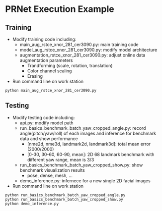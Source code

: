 PRNet Execution Example
===

## Training
- Modify training code including:
	- main_aug_rstce_xnor_281_cer3090.py: main training code
	- model_aug_rstce_xnor_281_cer3090.py: modify model architecture
	- augmentation_rstce_xnor_281_cer3090.py: adjust online data augmentation parameters
		- Trandforming (scale, rotation, translation)
		- Color channel scaling
		- Erasing
- Run command line on work station
```
python main_aug_rstce_xnor_281_cer3090.py
```


## Testing
- Modify testing code including:
	- api.py: modify model path
	- run_basics_benchmark_batch_yaw_cropped_angle.py: record angle(pitch/yaw/roll) of each images and inference for benchmark data and show performance
		- [nme2d, nme3d, landmark2d, landmark3d]: total mean error (2000/2000)
		- [0-30, 30-60, 60-90, mean]: 2D 68 landmark benchmark with different yaw range, mean is 3/3 
	- run_basics_benchmark_batch_yaw_cropped_show.py: show benchmark visualization results
		- pose, dense, mesh, ...
	- demo_inference.py: infernece for a new single 2D facial images
- Run command line on work station
```
python run_basics_benchmark_batch_yaw_cropped_angle.py
python run_basics_benchmark_batch_yaw_cropped_show.py
python demo_inference.py
```
